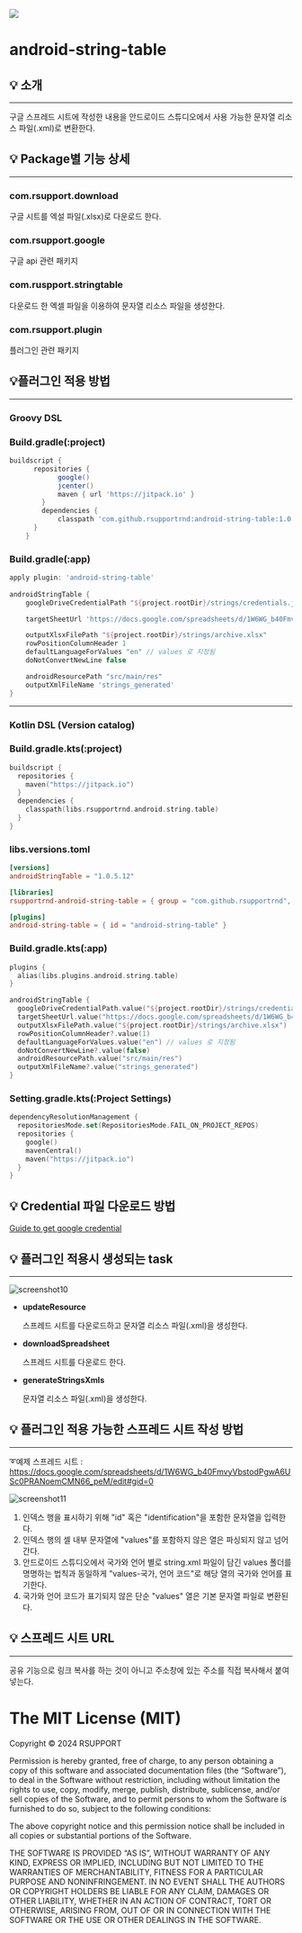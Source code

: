 [![](https://jitpack.io/v/rsupportrnd/android-string-table.svg)](https://jitpack.io/#rsupportrnd/android-string-table)
# android-string-table

## 💡 소개
***
구글 스프레드 시트에 작성한 내용을 안드로이드 스튜디오에서 사용 가능한 문자열 리소스 파일(.xml)로 변환한다.

## 💡 Package별 기능 상세
***
### com.rsupport.download
구글 시트를 엑설 파일(.xlsx)로 다운로드 한다.

### com.rsupport.google
구글 api 관련 패키지

### com.ruspport.stringtable
다운로드 한 엑셀 파일을 이용하여 문자열 리소스 파일을 생성한다.

### com.rsupport.plugin
플러그인 관련 패키지

## 💡플러그인 적용 방법
***
### Groovy DSL
### Build.gradle(:project)
````groovy
buildscript {  
      repositories {  
            google()  
            jcenter()  
            maven { url 'https://jitpack.io' }  
        }  
        dependencies {
            classpath 'com.github.rsupportrnd:android-string-table:1.0.5.12'
      }  
    }
````
### Build.gradle(:app)
````groovy
apply plugin: 'android-string-table'
    
androidStringTable {  
    googleDriveCredentialPath "${project.rootDir}/strings/credentials.json"

    targetSheetUrl 'https://docs.google.com/spreadsheets/d/1W6WG_b40FmvyVbstodPgwA6USc0PRANoemCMN66_peM/edit#gid=0' // full url of sheet included tab gid

    outputXlsxFilePath "${project.rootDir}/strings/archive.xlsx"
    rowPositionColumnHeader 1
    defaultLanguageForValues "en" // values 로 지정됨
    doNotConvertNewLine false

    androidResourcePath "src/main/res"
    outputXmlFileName 'strings_generated'
}
````
***
### Kotlin DSL (Version catalog)

### Build.gradle.kts(:project)
````kotlin
buildscript {
  repositories {
    maven("https://jitpack.io")
  }
  dependencies {
    classpath(libs.rsupportrnd.android.string.table)
  }
}
````

### libs.versions.toml
````toml
[versions]
androidStringTable = "1.0.5.12"

[libraries]
rsupportrnd-android-string-table = { group = "com.github.rsupportrnd", name = "android-string-table", version.ref = "androidStringTable" }

[plugins]
android-string-table = { id = "android-string-table" }
````

### Build.gradle.kts(:app)
````kotlin
plugins {
  alias(libs.plugins.android.string.table)
}

androidStringTable {
  googleDriveCredentialPath.value("${project.rootDir}/strings/credentials.json")
  targetSheetUrl.value("https://docs.google.com/spreadsheets/d/1W6WG_b40FmvyVbstodPgwA6USc0PRANoemCMN66_peM/edit#gid=0") // full url of sheet included tab gid
  outputXlsxFilePath.value("${project.rootDir}/strings/archive.xlsx")
  rowPositionColumnHeader?.value(1)
  defaultLanguageForValues.value("en") // values 로 지정됨
  doNotConvertNewLine?.value(false)
  androidResourcePath.value("src/main/res")
  outputXmlFileName?.value("strings_generated")
}
````

### Setting.gradle.kts(:Project Settings)
````kotlin
dependencyResolutionManagement {
  repositoriesMode.set(RepositoriesMode.FAIL_ON_PROJECT_REPOS)
  repositories {
    google()
    mavenCentral()
    maven("https://jitpack.io")
  }
}
````


## 💡 Credential 파일 다운로드 방법
[Guide to get google credential](guide-google-credential.md)
    
## 💡 플러그인 적용시 생성되는 task
***
![screenshot10](screenshots/screenshot_10.png)
- **updateResource**
  
  스프레드 시트를 다운로드하고 문자열 리소스 파일(.xml)을 생성한다.
- **downloadSpreadsheet**

  스프레드 시트를 다운로드 한다.
- **generateStringsXmls**

  문자열 리소스 파일(.xml)을 생성한다.

## 💡 플러그인 적용 가능한 스프레드 시트 작성 방법
***
➰예제 스프레드 시트 : https://docs.google.com/spreadsheets/d/1W6WG_b40FmvyVbstodPgwA6USc0PRANoemCMN66_peM/edit#gid=0

![screenshot11](screenshots/screenshot_11.png)
1. 인덱스 행을 표시하기 위해 "id" 혹은 "identification"을 포함한 문자열을 입력한다.
2. 인덱스 행의 셀 내부 문자열에 "values"를 포함하지 않은 열은 파싱되지 않고 넘어간다.
3. 안드로이드 스튜디오에서 국가와 언어 별로 string.xml 파일이 담긴 values 폴더를 명명하는 법칙과 동일하게 "values-국가, 언어 코드"로 해당 열의 국가와 언어를 표기한다.
4. 국가와 언어 코드가 표기되지 않은 단순 "values" 열은 기본 문자열 파일로 변환된다.

## 💡 스프레드 시트 URL
***
공유 기능으로 링크 복사를 하는 것이 아니고 주소창에 있는 주소를 직접 복사해서 붙여넣는다.

The MIT License (MIT)
=====================

Copyright © 2024 RSUPPORT

Permission is hereby granted, free of charge, to any person
obtaining a copy of this software and associated documentation
files (the “Software”), to deal in the Software without
restriction, including without limitation the rights to use,
copy, modify, merge, publish, distribute, sublicense, and/or sell
copies of the Software, and to permit persons to whom the
Software is furnished to do so, subject to the following
conditions:

The above copyright notice and this permission notice shall be
included in all copies or substantial portions of the Software.

THE SOFTWARE IS PROVIDED “AS IS”, WITHOUT WARRANTY OF ANY KIND,
EXPRESS OR IMPLIED, INCLUDING BUT NOT LIMITED TO THE WARRANTIES
OF MERCHANTABILITY, FITNESS FOR A PARTICULAR PURPOSE AND
NONINFRINGEMENT. IN NO EVENT SHALL THE AUTHORS OR COPYRIGHT
HOLDERS BE LIABLE FOR ANY CLAIM, DAMAGES OR OTHER LIABILITY,
WHETHER IN AN ACTION OF CONTRACT, TORT OR OTHERWISE, ARISING
FROM, OUT OF OR IN CONNECTION WITH THE SOFTWARE OR THE USE OR
OTHER DEALINGS IN THE SOFTWARE.

